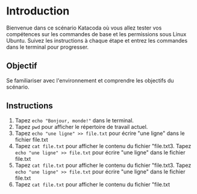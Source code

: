 # Introduction

Bienvenue dans ce scénario Katacoda où vous allez tester vos compétences sur les commandes de base et les permissions 
sous Linux Ubuntu. Suivez les instructions à chaque étape et entrez les commandes dans le terminal pour progresser.

## Objectif

Se familiariser avec l'environnement et comprendre les objectifs du scénario.

## Instructions

1. Tapez `echo "Bonjour, monde!"` dans le terminal.
2. Tapez `pwd` pour afficher le répertoire de travail actuel.
3. Tapez `echo "une ligne" >> file.txt` pour écrire "une ligne" dans le fichier file.txt
4. Tapez `cat file.txt` pour afficher le contenu du fichier "file.txt3. Tapez `echo "une ligne" >> file.txt` pour écrire "une ligne" dans le fichier file.txt
4. Tapez `cat file.txt` pour afficher le contenu du fichier "file.txt3. Tapez `echo "une ligne" >> file.txt` pour écrire "une ligne" dans le fichier file.txt
4. Tapez `cat file.txt` pour afficher le contenu du fichier "file.txt

